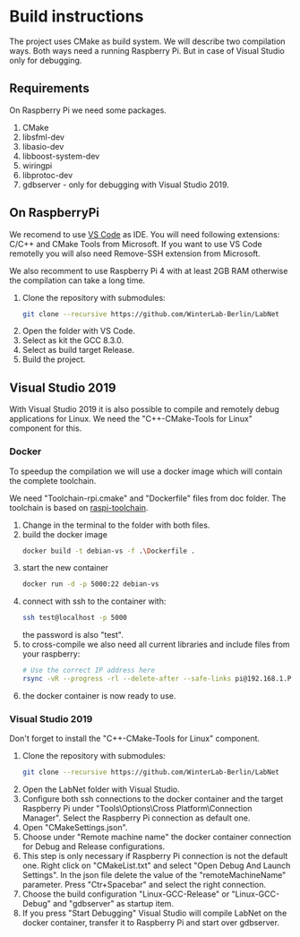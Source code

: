 # Build instructions

The project uses CMake as build system. We will describe two compilation ways. Both ways need a running Raspberry Pi. But in case of Visual Studio only for debugging.

## Requirements
On Raspberry Pi we need some packages.
1. CMake
2. libsfml-dev
3. libasio-dev
4. libboost-system-dev
5. wiringpi
6. libprotoc-dev
7. gdbserver - only for debugging with Visual Studio 2019.

## On RaspberryPi

We recomend to use [VS Code](https://code.visualstudio.com) as IDE. You will need following extensions: C/C++ and CMake Tools from Microsoft. If you want to use VS Code remotelly you will also need Remove-SSH extension from Microsoft.

We also recomment to use Raspberry Pi 4 with at least 2GB RAM otherwise the compilation can take a long time. 

1. Clone the repository with submodules:
    ```sh
    git clone --recursive https://github.com/WinterLab-Berlin/LabNet
    ```
2. Open the folder with VS Code.
3. Select as kit the GCC 8.3.0.
4. Select as build target Release.
5. Build the project.

## Visual Studio 2019
With Visual Studio 2019 it is also possible to compile and remotely debug applications for Linux. We need the "C++-CMake-Tools for Linux" component for this.

### Docker
To speedup the compilation we will use a docker image which will contain the complete toolchain.

We need "Toolchain-rpi.cmake" and "Dockerfile" files from doc folder. The toolchain is based on [raspi-toolchain](https://github.com/Pro/raspi-toolchain).

1. Change in the terminal to the folder with both files.
2. build the docker image
    ```sh
    docker build -t debian-vs -f .\Dockerfile .
    ```
3. start the new container
    ```sh
    docker run -d -p 5000:22 debian-vs
    ```
4. connect with ssh to the container with:
    ```sh
    ssh test@localhost -p 5000
    ```
    the password is also "test".
5. to cross-compile we also need all current libraries and include files from your raspberry:
    ```sh
    # Use the correct IP address here
    rsync -vR --progress -rl --delete-after --safe-links pi@192.168.1.PI:/{lib,usr,etc/ld.so.conf.d,opt/vc/lib} $HOME/rpi/rootfs
    ```
6. the docker container is now ready to use.

### Visual Studio 2019
Don't forget to install the "C++-CMake-Tools for Linux" component.

1. Clone the repository with submodules:
    ```sh
    git clone --recursive https://github.com/WinterLab-Berlin/LabNet
    ```
2. Open the LabNet folder with Visual Studio.
3. Configure both ssh connections to the docker container and the target Raspberry Pi under "Tools\Options\Cross Platform\Connection Manager". Select the Raspberry Pi connection as default one.
4. Open "CMakeSettings.json".
5. Choose under "Remote machine name" the docker container connection for Debug and Release configurations.
6. This step is only necessary if Raspberry Pi connection is not the default one. Right click on "CMakeList.txt" and select "Open Debug And Launch Settings". In the json file delete the value of the "remoteMachineName" parameter. Press "Ctr+Spacebar" and select the right connection.
7. Choose the build configuration "Linux-GCC-Release" or "Linux-GCC-Debug" and "gdbserver" as startup item.
8. If you press "Start Debugging" Visual Studio will compile LabNet on the docker container, transfer it to Raspberry Pi and start over gdbserver.